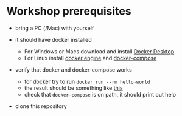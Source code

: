 # Workshop prerequisites

- bring a PC (/Mac) with yourself
- it should have docker installed
   - For Windows or Macs download and install [Docker Desktop](https://www.docker.com/products/docker-desktop)
   - For Linux install [docker engine](https://docs.docker.com/install/) and [docker-compose](https://docs.docker.com/compose/install/)

- verify that docker and docker-compose works
    - for docker try to run `docker run --rm hello-world`
    - the result should be something like [this](hello-world-response.txt)
    - check that `docker-compose` is on path, it should print out help

- clone this repository
